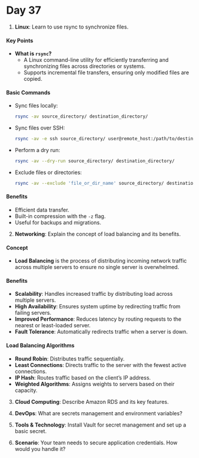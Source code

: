 # Day 37

1. **Linux**: Learn to use rsync to synchronize files.
#### **Key Points**
- **What is `rsync`?**
  - A Linux command-line utility for efficiently transferring and synchronizing files across directories or systems.
  - Supports incremental file transfers, ensuring only modified files are copied.

#### **Basic Commands**
- Sync files locally:
  ```bash
  rsync -av source_directory/ destination_directory/
  ```
- Sync files over SSH:
  ```bash
  rsync -av -e ssh source_directory/ user@remote_host:/path/to/destination/
  ```
- Perform a dry run:
  ```bash
  rsync -av --dry-run source_directory/ destination_directory/
  ```
- Exclude files or directories:
  ```bash
  rsync -av --exclude 'file_or_dir_name' source_directory/ destination_directory/
  ```

#### **Benefits**
- Efficient data transfer.
- Built-in compression with the `-z` flag.
- Useful for backups and migrations.

   
2. **Networking**: Explain the concept of load balancing and its benefits.
#### **Concept**
- **Load Balancing** is the process of distributing incoming network traffic across multiple servers to ensure no single server is overwhelmed.

#### **Benefits**
- **Scalability**: Handles increased traffic by distributing load across multiple servers.
- **High Availability**: Ensures system uptime by redirecting traffic from failing servers.
- **Improved Performance**: Reduces latency by routing requests to the nearest or least-loaded server.
- **Fault Tolerance**: Automatically redirects traffic when a server is down.

#### **Load Balancing Algorithms**
- **Round Robin**: Distributes traffic sequentially.
- **Least Connections**: Directs traffic to the server with the fewest active connections.
- **IP Hash**: Routes traffic based on the client’s IP address.
- **Weighted Algorithms**: Assigns weights to servers based on their capacity.


3. **Cloud Computing**: Describe Amazon RDS and its key features.

4. **DevOps**: What are secrets management and environment variables?

5. **Tools & Technology**: Install Vault for secret management and set up a basic secret.

6. **Scenario**: Your team needs to secure application credentials. How would you handle it?


